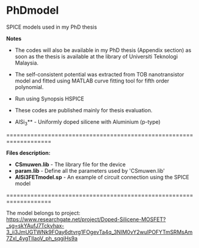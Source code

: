 # **PhDmodel**

SPICE models used in my PhD thesis





**Notes**

* The codes will also be available in my PhD thesis (Appendix section) as soon as the thesis is available at the library of Universiti Teknologi Malaysia.

* The self-consistent potential was extracted from TOB nanotransistor model and fitted using MATLAB curve fitting tool for fifth order polynomial.

* Run using Synopsis HSPICE

* These codes are published mainly for thesis evaluation.

* AlSi<sub>3</sub>** - Uniformly doped silicene with Aluminium (p-type)



===================================================================

**Files description:**

* **CSmuwen.lib** - The library file for the device
* **param.lib** - Define all the parameters used by 'CSmuwen.lib'
* **AlSi3FETmodel.sp** - An example of circuit connection using the SPICE model

===================================================================


The model belongs to project: https://www.researchgate.net/project/Doped-Silicene-MOSFET?_sg=skYAufJ7Tckvhax-3_ii3JmUGTWNk9FOay6dtvrg1FOgevTa4q_3NIM0vY2wulPOFYTmSRMsAm7Zxl_4ygTIlaoV_ph_sqgiHs9a
